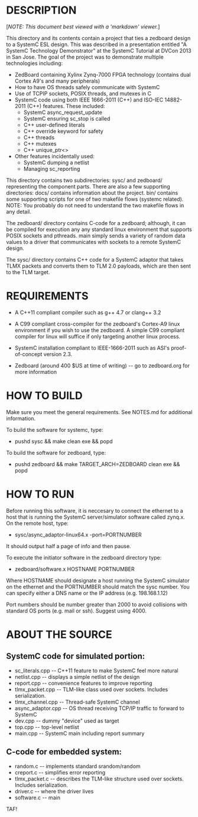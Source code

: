 DESCRIPTION
===========

[*NOTE: This document best viewed with a 'markdown' viewer.*]

This directory and its contents contain a project that ties a zedboard design to
a SystemC ESL design.  This was described in a presentation entitled "A SystemC
Technology Demonstrator" at the SystemC Tutorial at DVCon 2013
in San Jose. The goal of the project was to demonstrate multiple technologies
including:

- ZedBoard containing Xylinx Zynq-7000 FPGA technology (contains dual Cortex
  A9's and many peripherals)
- How to have OS threads safely communicate with SystemC
- Use of TCPIP sockets, POSIX threads, and mutexes in C
- SystemC code using both IEEE 1666-2011 (C++) and ISO-IEC 14882-2011 (C++)
  features. These included:
  * SystemC async_request_update
  * SystemC ensuring sc_stop is called
  * C++ user-defined literals
  * C++ override keyword for safety
  * C++ threads
  * C++ mutexes
  * C++ unique_ptr<>
- Other features incidentally used:
  * SystemC dumping a netlist
  * Managing sc_reporting

This directory contains two subdirectories: sysc/ and zedboard/ representing the
component parts. There are also a few supporting directories: docs/ contains
information about the project. bin/ contains some supporting scripts for one of
two makefile flows (systemc related). NOTE: You probably do not need to
understand the two makefile flows in any detail.

The zedboard/ directory contains C-code for a zedboard; although, it can be
compiled for execution any any standard linux environment that supports POSIX
sockets and pthreads. main simply sends a variety of random data values to a
driver that communicates with sockets to a remote SystemC design.

The sysc/ directory contains C++ code for a SystemC adaptor that takes TLMX packets
and converts them to TLM 2.0 payloads, which are then sent to the TLM target.

REQUIREMENTS
============

* A C++11 compliant compiler such as g++ 4.7 or clang++ 3.2 

* A C99 compliant cross-compiler for the zedboard's Cortex-A9 linux environment
  if you wish to use the zedboard. A simple C99 compliant compiler for linux
  will suffice if only targeting another linux process.

* SystemC installation compliant to IEEE-1666-2011 such as ASI's
  proof-of-concept version 2.3.

* Zedboard (around 400 $US at time of writing) -- go to zedboard.org for more information

HOW TO BUILD
============

Make sure you meet the general requirements. See NOTES.md for additional
information.

To build the software for systemc, type:

- pushd sysc && make clean exe && popd

To build the software for zedboard, type:

- pushd zedboard && make TARGET_ARCH=ZEDBOARD clean exe && popd


HOW TO RUN
==========

Before running this software, it is neccesary to connect the ethernet to a host
that is running the SystemC server/simulator software called zynq.x.  On the
remote host, type:

- sysc/async_adaptor-linux64.x -port=PORTNUMBER

It should output half a page of info and then pause.

To execute the initiator software in the zedboard directory type:

- zedboard/software.x HOSTNAME PORTNUMBER

Where HOSTNAME should designate a host running the SystemC simulator on the
ethernet and the PORTNUMBER should match the sysc number. You can specify either
a DNS name or the IP address (e.g.  198.168.1.12)

Port numbers should be number greater than 2000 to avoid collisions with
standard OS ports (e.g. mail or ssh). Suggest using 4000.

ABOUT THE SOURCE
================

SystemC code for simulated portion:
----------------------------------

* sc_literals.cpp -- C++11 feature to make SystemC feel more natural
* netlist.cpp -- displays a simple netlist of the design
* report.cpp -- convenience features to improve reporting
* tlmx_packet.cpp -- TLM-like class used over sockets. Includes serialization.
* tlmx_channel.cpp -- Thread-safe SystemC channel
* async_adaptor.cpp -- OS thread receiving TCP/IP traffic to forward to SystemC
* dev.cpp -- dummy "device" used as target
* top.cpp -- top-level netlist
* main.cpp -- SystemC main including report summary

C-code for embedded system:
---------------------------

* random.c -- implements standard srandom/random
* creport.c -- simplifies error reporting
* tlmx_packet.c -- describes the TLM-like structure used over sockets. Includes serialization.
* driver.c -- where the driver lives
* software.c -- main

TAF!
